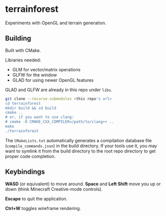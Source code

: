 # terrainforest

Experiments with OpenGL and terrain generation.

## Building

Built with CMake.

Libraries needed:

 - GLM for vector/matrix operations
 - GLFW for the window
 - GLAD for using newer OpenGL features

GLAD and GLFW are already in this repo under `libs`.

``` bash
git clone --recurse-submodules <this repo's url>
cd terrainforest
mkdir build && cd build
cmake ..
# or, if you want to use clang:
# cmake -D CMAKE_CXX_COMPILER=/path/to/clang++ ..
make
./terrainforest
```

The `CMakeLists.txt` automatically generates a compilation database
file (`compile_commands.json`) in the build directory. If your tools
use it, you may want to symlink it from the build directory to the
root repo directory to get proper code completion.

## Keybindings

**WASD** (or equivalent) to move around. **Space** and **Left Shift**
move you up or down (think Minecraft Creative-mode controls).

**Escape** to quit the application.

**Ctrl+W** toggles wireframe rendering.
